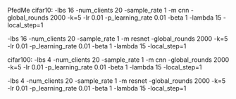 PfedMe
cifar10:
-lbs 16 
-num_clients 20 -sample_rate 1 -m cnn -global_rounds 2000  -k=5
-lr 0.01 -p_learning_rate 0.01 -beta 1 -lambda 15 -local_step=1

-lbs 16 -num_clients 20 -sample_rate 1 -m resnet -global_rounds 2000 -k=5
-lr 0.01 -p_learning_rate 0.01 -beta 1 -lambda 15 -local_step=1

cifar100:
-lbs 4 -num_clients 20 -sample_rate 1 -m cnn -global_rounds 2000 -k=5 
-lr 0.01 -p_learning_rate 0.01 -beta 1 -lambda 15 -local_step=1

-lbs 4 -num_clients 20 -sample_rate 1 -m resnet -global_rounds 2000 -k=5
-lr 0.01 -p_learning_rate 0.01 -beta 1 -lambda 15 -local_step=1